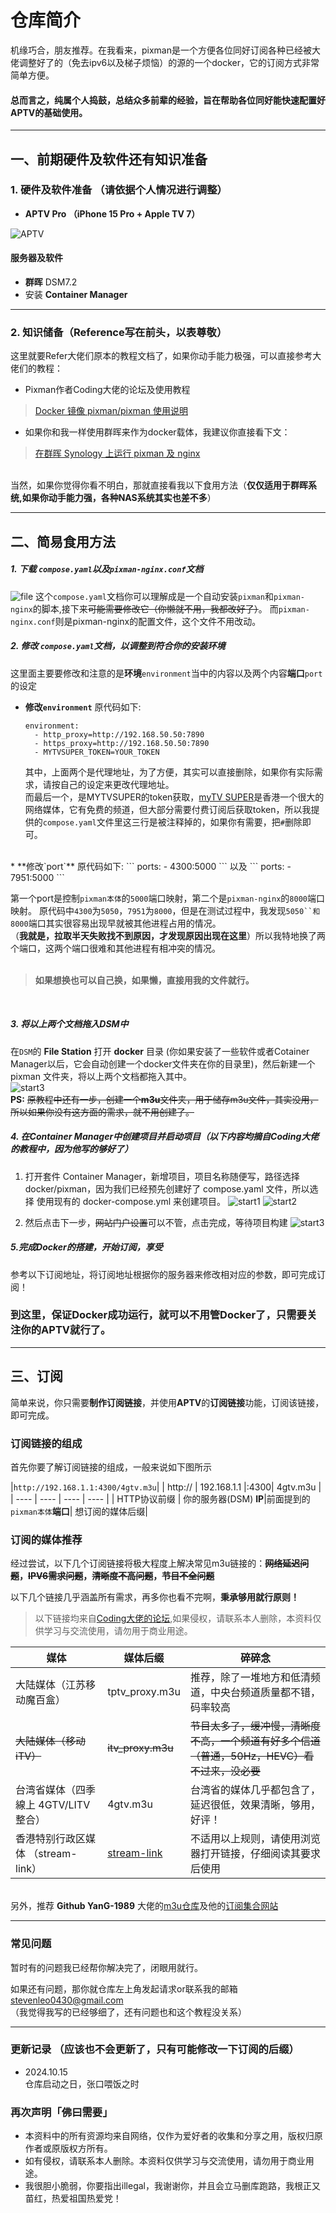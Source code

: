 
# 仓库简介

机缘巧合，朋友推荐。在我看来，pixman是一个方便各位同好订阅各种已经被大佬调整好了的（免去ipv6以及梯子烦恼）的源的一个docker，它的订阅方式非常简单方便。

#### 总而言之，纯属个人捣鼓，总结众多前辈的经验，旨在帮助各位同好能快速配置好APTV的基础使用。
---




## 一、前期硬件及软件还有知识准备

### 1. 硬件及软件准备 （请依据个人情况进行调整） 
 
* **APTV Pro （iPhone 15 Pro + Apple TV 7）**

![APTV](img/APTV.png)
#### 服务器及软件 
* **群晖** DSM7.2  
* 安装 **Container Manager**
---

### 2. 知识储备（Reference写在前头，以表尊敬）  
这里就要Refer大佬们原本的教程文档了，如果你动手能力极强，可以直接参考大佬们的教程：  
* Pixman作者Coding大佬的论坛及使用教程
> [Docker 镜像 pixman/pixman 使用说明](https://pixman.io/topics/17)
* 如果你和我一样使用群晖来作为docker载体，我建议你直接看下文：
> [在群晖 Synology 上运行 pixman 及 nginx](https://pixman.io/topics/14)   
  
<br>当然，如果你觉得你看不明白，那就直接看我以下食用方法（**仅仅适用于群晖系统,如果你动手能力强，各种NAS系统其实也差不多**）

---

## 二、简易食用方法
##### 1. 下载 `compose.yaml`以及`pixman-nginx.conf`文档
![file](img/file.png)
这个`compose.yaml`文档你可以理解成是一个自动安装`pixman`和`pixman-nginx`的脚本,接下来~~可能需要修改它（你懒就不用，我都改好了）~~。
而`pixman-nginx.conf`则是pixman-nginx的配置文件，这个文件不用改动。
<br>

##### 2. 修改 `compose.yaml`文档，以调整到符合你的安装环境
这里面主要要修改和注意的是**环境**`environment`当中的内容以及两个内容**端口**`port`的设定  
* **修改`environment`**
原代码如下:
    ```
    environment:
      - http_proxy=http://192.168.50.50:7890  
      - https_proxy=http://192.168.50.50:7890  
      - MYTVSUPER_TOKEN=YOUR_TOKEN  
    ```
    其中，上面两个是代理地址，为了方便，其实可以直接删除，如果你有实际需求，请按自己的设定来更改代理地址。  
    而最后一个，是MYTVSUPER的token获取，[myTV SUPER](https://www.mytvsuper.com/tc/home/)是香港一个很大的网络媒体，它有免费的频道，但大部分需要付费订阅后获取token，所以我提供的`compose.yaml`文件里这三行是被注释掉的，如果你有需要，把`#`删除即可。
<br>
* **修改`port`**
原代码如下:
    ```
    ports:
      - 4300:5000
    ```
    以及
    ```
    ports:
      - 7951:5000
    ```

  第一个port是控制`pixman本体`的`5000`端口映射，第二个是`pixman-nginx`的`8000`端口映射。
  原代码中`4300`为`5050`，`7951`为`8000`，但是在测试过程中，我发现`5050``和8000`端口其实很容易出现早就被其他进程占用的情况。  
  （**我就是，拉取半天失败找不到原因，才发现原因出现在这里**）所以我特地换了两个端口，这两个端口很难和其他进程有相冲突的情况。<br><br> 

  >**如果想换也可以自己换，如果懒，直接用我的文件就行。**

<br> 


##### 3. 将以上两个文档拖入DSM中
在`DSM`的 **File Station** 打开 **docker** 目录 (你如果安装了一些软件或者Cotainer Manager以后，它会自动创建一个docker文件夹在你的目录里)，然后新建一个 pixman 文件夹，将以上两个文档都拖入其中。  
![start3](img/start3.png)
<br>
**PS:** ~~原教程中还有一步，创建一个**m3u**文件夹，用于储存m3u文件，其实没用，所以如果你没有这方面的需求，就不用创建了。~~
<br>

##### 4. 在Container Manager中创建项目并启动项目（以下内容均摘自Coding大佬的教程中，因为他写的够好了）

1. 打开套件 Container Manager，新增项目，项目名称随便写，路径选择 docker/pixman，因为我们已经预先创建好了 compose.yaml 文件，所以选择 使用现有的 docker-compose.yml 来创建项目。
![start1](img/start1.png)
![start2](img/start2.png)

2. 然后点击下一步，~~网站门户设置~~可以不管，点击完成，等待项目构建
![start3](img/start4.png)

##### 5.完成Docker的搭建，开始订阅，享受
参考以下订阅地址，将订阅地址根据你的服务器来修改相对应的参数，即可完成订阅！

### 到这里，保证Docker成功运行，就可以不用管Docker了，只需要关注你的APTV就行了。

---
## 三、订阅

简单来说，你只需要**制作订阅链接**，并使用**APTV**的**订阅链接**功能，订阅该链接，即可完成。

### 订阅链接的组成
首先你要了解订阅链接的组成，一般来说如下图所示

|`http://192.168.1.1:4300/4gtv.m3u`|
| http:// | 192.168.1.1 |:4300| 4gtv.m3u |
|  ----  | ----  | ----  | ----  |
| HTTP协议前缀 | 你的服务器(DSM) **IP**|前面提到的`pixman本体`**端口**| 想订阅的媒体后缀|

### 订阅的媒体推荐
经过尝试，以下几个订阅链接将极大程度上解决常见m3u链接的：**~~网络延迟问题~~，~~IPV6需求问题~~，~~清晰度不高问题~~，~~节目不全问题~~**

以下几个链接几乎涵盖所有需求，再多你也看不完啊，**秉承够用就行原则！**
>以下链接均来自[Coding大佬的论坛](https://pixman.io/),如果侵权，请联系本人删除，本资料仅供学习与交流使用，请勿用于商业用途。

|媒体|媒体后缀|碎碎念|
|  ----  | ----  | ----  |
| 大陆媒体（江苏移动魔百盒） | tptv_proxy.m3u  | 推荐，除了一堆地方和低清频道，中央台频道质量都不错，码率较高|
| ~~大陆媒体（移动iTV）~~ | ~~itv_proxy.m3u~~  | ~~节目太多了，缓冲慢，清晰度不高，一个频道有好多个信道（普通，50Hz，HEVC）看不过来，没必要~~|
| 台湾省媒体（四季線上 4GTV/LITV 整合） | 4gtv.m3u | 台湾省的媒体几乎都包含了，延迟很低，效果清晰，够用，好评！|
| 香港特别行政区媒体 （stream-link） | [stream-link](https://www.stream-link.org/)| 不适用以上规则，请使用浏览器打开链接，仔细阅读其要求后使用|

<br>另外，推荐 **Github YanG-1989** 大佬的[m3u仓库](https://github.com/YanG-1989/m3u)及他的[订阅集合网站](https://yang-1989.eu.org/)

---
### 常见问题
暂时有的问题我已经帮你解决完了，闭眼用就行。

如果还有问题，那你就仓库左上角发起请求or联系我的邮箱 stevenleo0430@gmail.com   
（我觉得我写的已经够细了，还有问题也和这个教程没关系）

---
### 更新记录 （应该也不会更新了，只有可能修改一下订阅的后缀）    
* 2024.10.15  
仓库启动之日，张口喂饭之时


### 再次声明「佛曰需要」
* 本资料中的所有资源均来自网络，仅作为爱好者的收集和分享之用，版权归原作者或原版权方所有。  
* 如有侵权，请联系本人删除。本资料仅供学习与交流使用，请勿用于商业用途。
* 我很胆小脆弱，你要指出illegal，我谢谢你，并且会立马删库跑路，我根正又苗红，热爱祖国热爱党！
